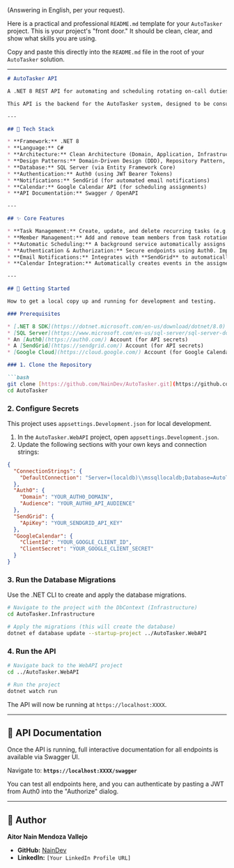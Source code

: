 (Answering in English, per your request).

Here is a practical and professional `README.md` template for your `AutoTasker` project. This is your project's "front door." It should be clean, clear, and show what skills you are using.

Copy and paste this directly into the `README.md` file in the root of your `AutoTasker` solution.

-----

````markdown
# AutoTasker API

A .NET 8 REST API for automating and scheduling rotating on-call duties and recurring team tasks. This project is built to demonstrate modern backend development practices, including Clean Architecture, Domain-Driven Design (DDD), and secure external API integration.

This API is the backend for the AutoTasker system, designed to be consumed by any front-end client or service.

---

## 🚀 Tech Stack

* **Framework:** .NET 8
* **Language:** C#
* **Architecture:** Clean Architecture (Domain, Application, Infrastructure, WebAPI layers)
* **Design Patterns:** Domain-Driven Design (DDD), Repository Pattern, Unit of Work
* **Database:** SQL Server (via Entity Framework Core)
* **Authentication:** Auth0 (using JWT Bearer Tokens)
* **Notifications:** SendGrid (for automated email notifications)
* **Calendar:** Google Calendar API (for scheduling assignments)
* **API Documentation:** Swagger / OpenAPI

---

## ✨ Core Features

* **Task Management:** Create, update, and delete recurring tasks (e.g., "Weekly On-Call Support").
* **Member Management:** Add and remove team members from task rotations.
* **Automatic Scheduling:** A background service automatically assigns tasks based on fair, configurable rotation rules (e.g., "do not assign the same user twice in a row").
* **Authentication & Authorization:** Secure endpoints using Auth0. Implements role-based access control (Admin vs. Member) for specific operations.
* **Email Notifications:** Integrates with **SendGrid** to automatically notify members when they have been assigned a new task.
* **Calendar Integration:** Automatically creates events in the assigned member's **Google Calendar** for their scheduled task.

---

## 🔧 Getting Started

How to get a local copy up and running for development and testing.

### Prerequisites

* [.NET 8 SDK](https://dotnet.microsoft.com/en-us/download/dotnet/8.0)
* [SQL Server](https://www.microsoft.com/en-us/sql-server/sql-server-downloads) (LocalDB, Express, or Docker version)
* An [Auth0](https://auth0.com/) Account (for API secrets)
* A [SendGrid](https://sendgrid.com/) Account (for API secrets)
* [Google Cloud](https://cloud.google.com/) Account (for Google Calendar API credentials)

### 1. Clone the Repository

```bash
git clone [https://github.com/NainDev/AutoTasker.git](https://github.com/NainDev/AutoTasker.git)
cd AutoTasker
````

### 2\. Configure Secrets

This project uses `appsettings.Development.json` for local development.

1.  In the `AutoTasker.WebAPI` project, open `appsettings.Development.json`.
2.  Update the following sections with your own keys and connection strings:

<!-- end list -->

```json
{
  "ConnectionStrings": {
    "DefaultConnection": "Server=(localdb)\\mssqllocaldb;Database=AutoTaskerDb;Trusted_Connection=True;"
  },
  "Auth0": {
    "Domain": "YOUR_AUTH0_DOMAIN",
    "Audience": "YOUR_AUTH0_API_AUDIENCE"
  },
  "SendGrid": {
    "ApiKey": "YOUR_SENDGRID_API_KEY"
  },
  "GoogleCalendar": {
    "ClientId": "YOUR_GOOGLE_CLIENT_ID",
    "ClientSecret": "YOUR_GOOGLE_CLIENT_SECRET"
  }
}
```

### 3\. Run the Database Migrations

Use the .NET CLI to create and apply the database migrations.

```bash
# Navigate to the project with the DbContext (Infrastructure)
cd AutoTasker.Infrastructure

# Apply the migrations (this will create the database)
dotnet ef database update --startup-project ../AutoTasker.WebAPI
```

### 4\. Run the API

```bash
# Navigate back to the WebAPI project
cd ../AutoTasker.WebAPI

# Run the project
dotnet watch run
```

The API will now be running at `https://localhost:XXXX`.

-----

## 📖 API Documentation

Once the API is running, full interactive documentation for all endpoints is available via Swagger UI.

Navigate to: **`https://localhost:XXXX/swagger`**

You can test all endpoints here, and you can authenticate by pasting a JWT from Auth0 into the "Authorize" dialog.

-----

## 👤 Author

**Aitor Nain Mendoza Vallejo**

  * **GitHub:** [NainDev](https://github.com/NainDev)
  * **LinkedIn:** `[Your LinkedIn Profile URL]`

<!-- end list -->
